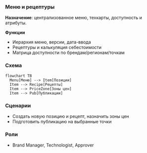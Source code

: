### Меню и рецептуры

**Назначение**: централизованное меню, техкарты, доступность и атрибуты.

**Функции**
- Иерархия меню, версии, дата-ввода
- Рецептуры и калькуляция себестоимости
- Матрица доступности по брендам/регионам/точкам

### Схема

```mermaid
flowchart TB
  Menu[Меню] --> Item[Позиции]
  Item --> Recipe[Рецепты]
  Item --> PriceZone[Зоны цен]
  Item --> Pub[Публикации]
```

### Сценарии
- Создать новую позицию и рецепт, назначить зоны цен
- Подготовить публикацию на выбранные точки

### Роли
- Brand Manager, Technologist, Approver

